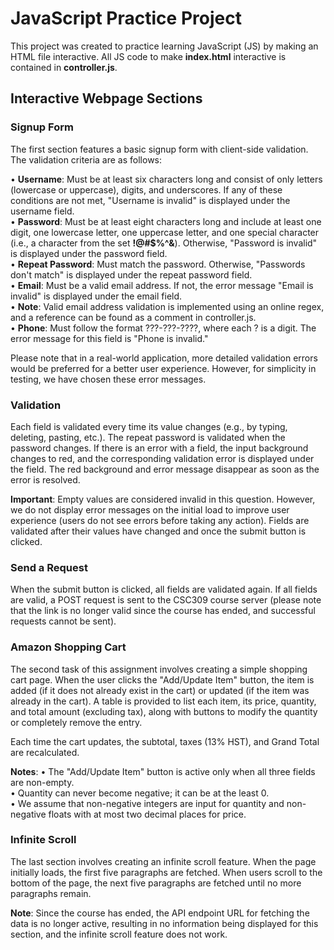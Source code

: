 # JavaScript Practice Project  

This project was created to practice learning JavaScript (JS) by making an HTML file interactive. All JS code to make **index.html** interactive is contained in **controller.js**.

## Interactive Webpage Sections  

### Signup Form  

The first section features a basic signup form with client-side validation. The validation criteria are as follows:  

•	**Username**: Must be at least six characters long and consist of only letters (lowercase or uppercase), digits, and underscores. If any of these conditions are not met, "Username is invalid" is displayed under the username field.  
•	**Password**: Must be at least eight characters long and include at least one digit, one lowercase letter, one uppercase letter, and one special character (i.e., a character from the set **!@#$%^&**). Otherwise, "Password is invalid" is displayed under the password field.  
•	**Repeat Password**: Must match the password. Otherwise, "Passwords don't match" is displayed under the repeat password field.  
•	**Email**: Must be a valid email address. If not, the error message "Email is invalid" is displayed under the email field.  
    •	**Note**: Valid email address validation is implemented using an online regex, and a reference can be found as a comment in controller.js.  
•	**Phone**: Must follow the format ???-???-????, where each ? is a digit. The error message for this field is "Phone is invalid."    

Please note that in a real-world application, more detailed validation errors would be preferred for a better user experience. However, for simplicity in testing, we have chosen these error messages.  


### Validation
Each field is validated every time its value changes (e.g., by typing, deleting, pasting, etc.). The repeat password is validated when the password changes. If there is an error with a field, the input background changes to red, and the corresponding validation error is displayed under the field. The red background and error message disappear as soon as the error is resolved.  

**Important**: Empty values are considered invalid in this question. However, we do not display error messages on the initial load to improve user experience (users do not see errors before taking any action). Fields are validated after their values have changed and once the submit button is clicked.  


### Send a Request  

When the submit button is clicked, all fields are validated again. If all fields are valid, a POST request is sent to the CSC309 course server (please note that the link is no longer valid since the course has ended, and successful requests cannot be sent).  


### Amazon Shopping Cart  

The second task of this assignment involves creating a simple shopping cart page. When the user clicks the "Add/Update Item" button, the item is added (if it does not already exist in the cart) or updated (if the item was already in the cart). A table is provided to list each item, its price, quantity, and total amount (excluding tax), along with buttons to modify the quantity or completely remove the entry.  

Each time the cart updates, the subtotal, taxes (13% HST), and Grand Total are recalculated.    


**Notes**:
•	The "Add/Update Item" button is active only when all three fields are non-empty.  
•	Quantity can never become negative; it can be at the least 0.  
•	We assume that non-negative integers are input for quantity and non-negative floats with at most two decimal places for price.  


### Infinite Scroll  
The last section involves creating an infinite scroll feature. When the page initially loads, the first five paragraphs are fetched. When users scroll to the bottom of the page, the next five paragraphs are fetched until no more paragraphs remain.   

**Note**: Since the course has ended, the API endpoint URL for fetching the data is no longer active, resulting in no information being displayed for this section, and the infinite scroll feature does not work.  

